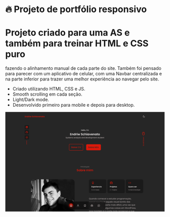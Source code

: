 # 🔥 Projeto de portfólio responsivo
# Projeto criado para uma AS e também para treinar HTML e CSS puro
fazendo o alinhamento manual de cada parte do site. Também foi pensado
para parecer com um aplicativo de celular, com uma Navbar centralizada
e na parte inferior para trazer uma melhor experiência ao navegar pelo site.

- Criado utilizando HTML, CSS e JS.
- Smooth scrolling em cada seção.
- Light/Dark mode.
- Desenvolvido primeiro para mobile e depois para desktop.

![preview img](/preview.png)
